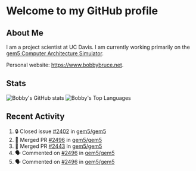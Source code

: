 # Welcome to my GitHub profile

## About Me

I am a project scientist at UC Davis. I am currently working primarily on the [gem5 Computer Architecture Simulator](https://github.com/gem5).

Personal website: <https://www.bobbybruce.net>.

## Stats

![Bobby's GitHub stats](https://github-readme-stats.vercel.app/api?username=bobbyrbruce&show_icons=true&theme=responsive&include_all_commits=true&count_private=true&show=reviews&disable_animations=true)
![Bobby's Top Languages ](https://github-readme-stats.vercel.app/api/top-langs/?username=bobbyrbruce&layout=compact&theme=responsive&count_private=true&langs_count=10&disable_animations=true)

## Recent Activity

<!--START_SECTION:activity-->
1. 🔒 Closed issue [#2402](https://github.com/gem5/gem5/issues/2402) in [gem5/gem5](https://github.com/gem5/gem5)
2. 🎉 Merged PR [#2496](https://github.com/gem5/gem5/pull/2496) in [gem5/gem5](https://github.com/gem5/gem5)
3. 🎉 Merged PR [#2443](https://github.com/gem5/gem5/pull/2443) in [gem5/gem5](https://github.com/gem5/gem5)
4. 🗣 Commented on [#2496](https://github.com/gem5/gem5/pull/2496#issuecomment-3137441078) in [gem5/gem5](https://github.com/gem5/gem5)
5. 🗣 Commented on [#2496](https://github.com/gem5/gem5/pull/2496#issuecomment-3136734818) in [gem5/gem5](https://github.com/gem5/gem5)
<!--END_SECTION:activity-->
